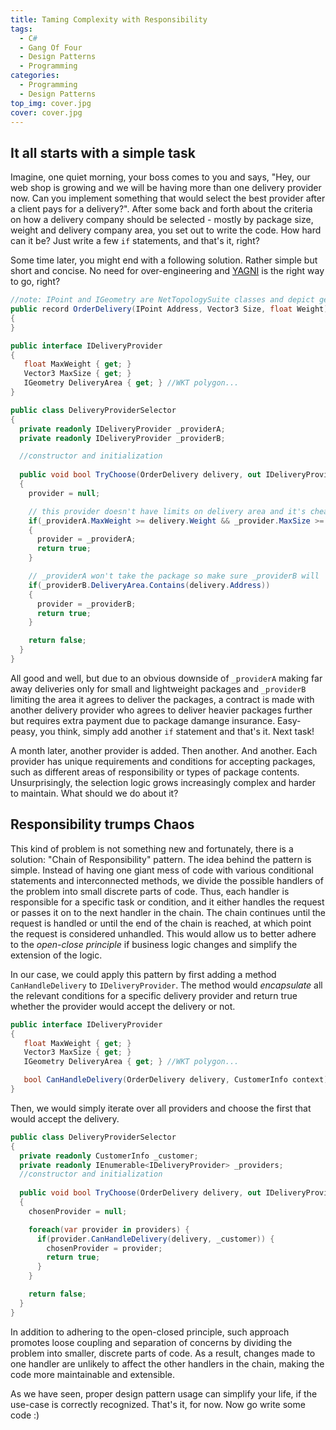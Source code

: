 ```yaml
---
title: Taming Complexity with Responsibility
tags:
  - C#
  - Gang Of Four
  - Design Patterns
  - Programming
categories:
  - Programming
  - Design Patterns
top_img: cover.jpg
cover: cover.jpg
---
```


## It all starts with a simple task

Imagine, one quiet morning, your boss comes to you and says, "Hey, our web shop is growing and we will be having more than one delivery provider now. Can you implement something that would select the best provider after a client pays for a delivery?".
After some back and forth about the criteria on how a delivery company should be selected - mostly by package size, weight and delivery company area, you set out to write the code. How hard can it be? Just write a few ``if`` statements, and that's it, right?

Some time later, you might end with a following solution. Rather simple but short and concise. No need for over-engineering and [YAGNI](https://en.wikipedia.org/wiki/You_aren%27t_gonna_need_it) is the right way to go, right?

```cs
//note: IPoint and IGeometry are NetTopologySuite classes and depict geospatial data
public record OrderDelivery(IPoint Address, Vector3 Size, float Weight)
{
}

public interface IDeliveryProvider
{
   float MaxWeight { get; }
   Vector3 MaxSize { get; }
   IGeometry DeliveryArea { get; } //WKT polygon...
}

public class DeliveryProviderSelector
{
  private readonly IDeliveryProvider _providerA;
  private readonly IDeliveryProvider _providerB;

  //constructor and initialization
  
  public void bool TryChoose(OrderDelivery delivery, out IDeliveryProvider provider)
  {
    provider = null;

    // this provider doesn't have limits on delivery area and it's cheaper so it's first
    if(_providerA.MaxWeight >= delivery.Weight && _provider.MaxSize >= delivery.Size)
    {
      provider = _providerA;
      return true;
    }

    // _providerA won't take the package so make sure _providerB will
    if(_providerB.DeliveryArea.Contains(delivery.Address)) 
    {
      provider = _providerB;
      return true;
    }

    return false;
  }
}
```

All good and well, but due to an obvious downside of ``_providerA`` making far away deliveries only for small and lightweight packages and ``_providerB`` limiting the area it agrees to deliver the packages, a contract is made with another delivery provider who agrees to deliver heavier packages further but requires extra payment due to package damange insurance. Easy-peasy, you think, simply add another ``if`` statement and that's it. Next task!

A month later, another provider is added. Then another. And another. Each provider has unique requirements and conditions for accepting packages, such as different areas of responsibility or types of package contents. Unsurprisingly, the selection logic grows increasingly complex and harder to maintain.
What should we do about it?

## Responsibility trumps Chaos

This kind of problem is not something new and fortunately, there is a solution: "Chain of Responsibility" pattern. The idea behind the pattern is simple. Instead of having one giant mess of code with various conditional statements and interconnected methods, we divide the possible handlers of the problem into small discrete parts of code. Thus, each handler is responsible for a specific task or condition, and it either handles the request or passes it on to the next handler in the chain. The chain continues until the request is handled or until the end of the chain is reached, at which point the request is considered unhandled.
This would allow us to better adhere to the *open-close principle* if business logic changes and simplify the extension of the logic.  

In our case, we could apply this pattern by first adding a method ``CanHandleDelivery`` to ``IDeliveryProvider``. The method would *encapsulate* all the relevant conditions for a specific delivery provider and return true whether the provider would accept the delivery or not.

```cs
public interface IDeliveryProvider
{
   float MaxWeight { get; }
   Vector3 MaxSize { get; }
   IGeometry DeliveryArea { get; } //WKT polygon...

   bool CanHandleDelivery(OrderDelivery delivery, CustomerInfo context);
}
```

Then, we would simply iterate over all providers and choose the first that would accept the delivery.

```cs
public class DeliveryProviderSelector
{
  private readonly CustomerInfo _customer;
  private readonly IEnumerable<IDeliveryProvider> _providers;
  //constructor and initialization
  
  public void bool TryChoose(OrderDelivery delivery, out IDeliveryProvider chosenProvider)
  {
    chosenProvider = null;

    foreach(var provider in providers) {
      if(provider.CanHandleDelivery(delivery, _customer)) {
        chosenProvider = provider; 
        return true;
      }
    }

    return false;
  }
}
```

In addition to adhering to the open-closed principle, such approach promotes loose coupling and separation of concerns by dividing the problem into smaller, discrete parts of code. As a result, changes made to one handler are unlikely to affect the other handlers in the chain, making the code more maintainable and extensible.

As we have seen, proper design pattern usage can simplify your life, if the use-case is correctly recognized. That's it, for now. Now go write some code :)